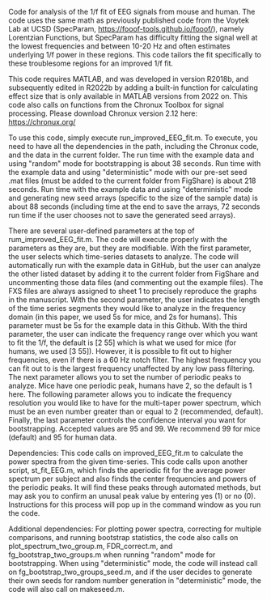 Code for analysis of the 1/f fit of EEG signals from mouse and human. The code uses the same math as previously published code from the Voytek Lab at UCSD (SpecParam, https://fooof-tools.github.io/fooof/), namely Lorentzian Functions, but SpecParam has difficulty fitting the signal well at the lowest frequencies and between 10-20 Hz and often estimates underlying 1/f power in these regions. This code tailors the fit specifically to these troublesome regions for an improved 1/f fit.

This code requires MATLAB, and was developed in version R2018b, and subsequently edited in R2022b by adding a built-in function for calculating effect size that is only available in MATLAB versions from 2022 on. This code also calls on functions from the Chronux Toolbox for signal processing. Please download Chronux version 2.12 here: https://chronux.org/

To use this code, simply execute run_improved_EEG_fit.m. To execute, you need to have all the dependencies in the path, including the Chronux code, and the data in the current folder. The run time with the example data and using "random" mode for bootstrapping is about 38 seconds. Run time with the example data and using "deterministic" mode with our pre-set seed .mat files (must be added to the current folder from FigShare) is about 218 seconds. Run time with the example data and using "deterministic" mode and generating new seed arrays (specific to the size of the sample data) is about 88 seconds (including time at the end to save the arrays, 72 seconds run time if the user chooses not to save the generated seed arrays). 

There are several user-defined parameters at the top of rum_improved_EEG_fit.m. The code will execute properly with the parameters as they are, but they are modifiable. With the first parameter, the user selects which time-series datasets to analyze. The code will automatically run with the example data in GitHub, but the user can analyze the other listed dataset by adding it to the current folder from FigShare and uncommenting those data files (and commenting out the example files). The FXS files are always assigned to sheet 1 to precisely reproduce the graphs in the manuscript. With the second parameter, the user indicates the length of the time series segments they would like to analyze in the frequency domain (in this paper, we used 5s for mice, and 2s for humans). This parameter must be 5s for the example data in this Github. With the third parameter, the user can indicate the frequency range over which you want to fit the 1/f, the default is [2 55] which is what we used for mice (for humans, we used [3 55]). However, it is possible to fit out to higher frequencies, even if there is a 60 Hz notch filter. The highest frequency you can fit out to is the largest frequency unaffected by any low pass filtering. The next parameter allows you to set the number of periodic peaks to analyze. Mice have one periodic peak, humans have 2, so the default is 1 here. The following parameter allows you to indicate the frequency resolution you would like to have for the multi-taper power spectrum, which must be an even number greater than or equal to 2 (recommended, default). Finally, the last parameter controls the confidence interval you want for bootstrapping. Accepted values are 95 and 99. We recommend 99 for mice (default) and 95 for human data.

Dependencies: This code calls on improved_EEG_fit.m to calculate the power spectra from the given time-series. This code calls upon another script, st_fit_EEG.m, which finds the aperiodic fit for the average power spectrum per subject and also finds the center frequencies and powers of the periodic peaks. It will find these peaks through automated methods, but may ask you to confirm an unusal peak value by entering yes (1) or no (0). Instructions for this process will pop up in the command window as you run the code.

Additional dependencies: For plotting power spectra, correcting for multiple comparisons, and running bootstrap statistics, the code also calls on plot_spectrum_two_group.m, FDR_correct.m, and fg_bootstrap_two_groups.m when running "random" mode for bootstrapping. When using "deterministic" mode, the code will instead call on fg_bootstrap_two_groups_seed.m, and if the user decides to generate their own seeds for random number generation in "deterministic" mode, the code will also call on makeseed.m.
